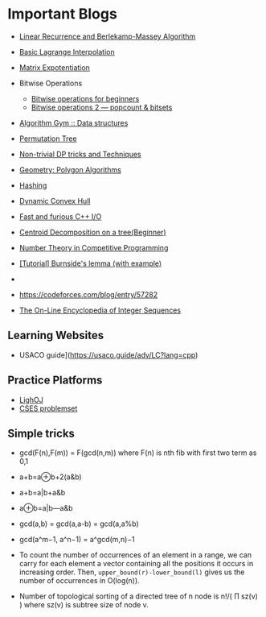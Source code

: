 # Important Blogs

- [Linear Recurrence and Berlekamp-Massey Algorithm](https://codeforces.com/blog/entry/61306) 
- [Basic Lagrange Interpolation](https://codeforces.com/blog/entry/82953)
- [Matrix Expotentiation](https://codeforces.com/blog/entry/80195)
- Bitwise Operations
  - [Bitwise operations for beginners](https://codeforces.com/blog/entry/73490)
  - [Bitwise operations 2 — popcount & bitsets](https://codeforces.com/blog/entry/73558) 
- [Algorithm Gym :: Data structures](https://codeforces.com/blog/entry/15729)
- [Permutation Tree](https://codeforces.com/blog/entry/78898)
- [Non-trivial DP tricks and Techniques](https://codeforces.com/blog/entry/47764)
- [Geometry: Polygon Algorithms](https://codeforces.com/blog/entry/48868)
- [Hashing](https://codeforces.com/blog/entry/60445)
- [Dynamic Convex Hull](https://codeforces.com/blog/entry/75929)
- [Fast and furious C++ I/O](https://codeforces.com/blog/entry/45835)
- [Centroid Decomposition on a tree(Beginner)](https://codeforces.com/blog/entry/73707)
- [Number Theory in Competitive Programming](https://artofproblemsolving.com/community/c90633h1291397) 
- [[Tutorial] Burnside's lemma (with example)](https://codeforces.com/blog/entry/62401)
- 



- https://codeforces.com/blog/entry/57282
- [The On-Line Encyclopedia of Integer Sequences](https://oeis.org/)



## Learning Websites

- USACO guide](https://usaco.guide/adv/LC?lang=cpp)



## Practice Platforms

- [LighOJ](https://lightoj.com/home)
- [CSES problemset](https://cses.fi/problemset/)

## Simple tricks

- gcd(F(n),F(m)) = F(gcd(n,m)) where F(n) is nth fib with first two term as 0,1
- a+b=a⊕b+2(a&b)
- a+b=a|b+a&b
- a⊕b=a|b—a&b
- gcd(a,b) = gcd(a,a-b) = gcd(a,a%b)
- gcd(a^m−1, a^n−1) = a^gcd(m,n)−1

- To count the number of occurrences of an element in a range, we can  carry for each element a vector containing all the positions it occurs  in increasing order. Then, `upper_bound(r)-lower_bound(l)` gives us the number of occurrences in O(log(n)).

- Number of topological sorting of a directed tree of n node is n!/( ∏ sz(v) ) where sz(v) is subtree size of node v.

